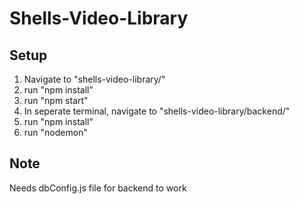 # Shells-Video-Library

## Setup
1) Navigate to "shells-video-library/"
2) run "npm install"
3) run "npm start"
4) In seperate terminal, navigate to "shells-video-library/backend/"
5) run "npm install"
6) run "nodemon"

## Note
Needs dbConfig.js file for backend to work
